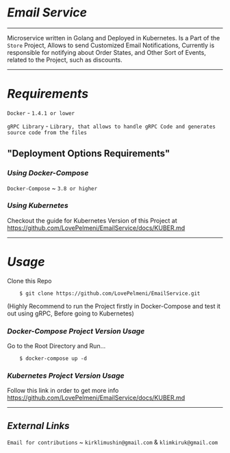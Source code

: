 # *Email Service* 

--- 

Microservice written in Golang and Deployed in Kubernetes. Is a Part of the `Store` Project, Allows to send Customized Email Notifications, Currently is responsible for notifying about Order States, and Other Sort of Events, related to the Project, such as discounts.

--- 

# *Requirements* 

`Docker` - `1.4.1 or lower`

`gRPC Library` - `Library, that allows to handle gRPC Code and generates source code from the files` 


## "Deployment Options Requirements"


### *Using Docker-Compose* 

`Docker-Compose` ~ `3.8 or higher` 

### *Using Kubernetes* 

Checkout the guide for Kubernetes Version of this Project at https://github.com/LovePelmeni/EmailService/docs/KUBER.md 

--- 

# *Usage* 

Clone this Repo

```
    $ git clone https://github.com/LovePelmeni/EmailService.git
```

(Highly Recommend to run the Project firstly in Docker-Compose and test it out using gRPC, Before going to Kubernetes)

### *Docker-Compose Project Version Usage* 

Go to the Root Directory and Run... 

```
    $ docker-compose up -d 
```

### *Kubernetes Project Version Usage* 

Follow this link in order to get more info https://github.com/LovePelmeni/EmailService/docs/KUBER.md 


--- 

## *External Links* 

`Email for contributions` ~ `kirklimushin@gmail.com` & `klimkiruk@gmail.com`
